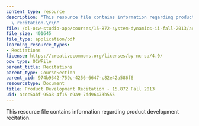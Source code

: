 ```yaml
---
content_type: resource
description: "This resource file contains information regarding product development\
  \ recitation.\r\n"
file: /ol-ocw-studio-app/courses/15-872-system-dynamics-ii-fall-2013/accc5abf95a34f15c9a97dd96473b555_MIT15_872F13_proj_over.pdf
file_size: 401645
file_type: application/pdf
learning_resource_types:
- Recitations
license: https://creativecommons.org/licenses/by-nc-sa/4.0/
ocw_type: OCWFile
parent_title: Recitations
parent_type: CourseSection
parent_uid: 974b9342-759c-4256-6647-c82e42a586f6
resourcetype: Document
title: Product Development Recitation - 15.872 Fall 2013
uid: accc5abf-95a3-4f15-c9a9-7dd96473b555
---
```

This resource file contains information regarding product development recitation.
